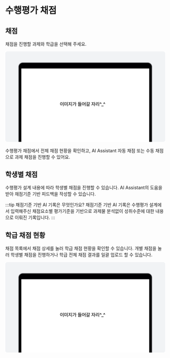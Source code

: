 # 수행평가 채점

## 채점
채점을 진행할 과제와 학급을 선택해 주세요.

![이미지](./img/example.png)
<p></p>

수행평가 채점에서 전체 채점 현황을 확인하고, AI Assistant 자동 채점 또는 수동 채점으로 과제 채점을 진행할 수 있어요.

## 학생별 채점 <Badge type="info" text="수동 채점" />
수행평가 설계 내용에 따라 학생별 채점을 진행할 수 있습니다.
AI Assistant의 도움을 받아 채점기준 기반 피드백을 작성할 수 있습니다.

:::tip 채점기준 기반 AI 기록은 무엇인가요?
채점기준 기반 AI 기록은 수행평가 설계에서 입력해주신 채점요소별 평가기준을 기반으로 과제물 분석없이 성취수준에 대한 내용으로 이뤄진 기록입니다.
:::

## 학급 채점 현황
채점 목록에서 채점 상세를 눌러 학급 채점 현황을 확인할 수 있습니다.
개별 채점을 눌러 학생별 채점을 진행하거나 학급 전체 채점 결과를 일괄 업로드 할 수 있습니다.

![이미지](./img/example.png)
<p></p>
